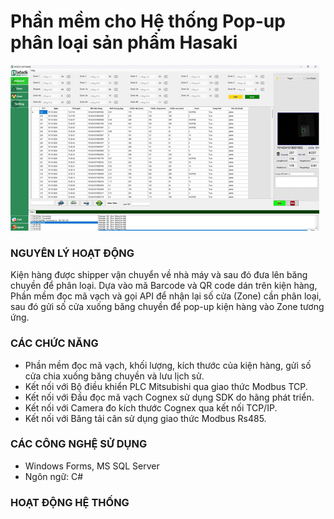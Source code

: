# Phần mềm cho Hệ thống Pop-up phân loại sản phẩm Hasaki
![Warehouse Control Systems](/assets/hasaki.png)
### NGUYÊN LÝ HOẠT ĐỘNG
Kiện hàng được shipper vận chuyển về nhà máy và sau đó đưa lên băng chuyền để phân loại. Dựa vào mã Barcode và QR code dán trên kiện hàng, Phần mềm đọc mã vạch và gọi API để nhận lại số cửa (Zone) cần phân loại, sau đó gửi số cửa xuống băng chuyền để pop-up kiện hàng vào Zone tương ứng.
### CÁC CHỨC NĂNG
- Phần mềm đọc mã vạch, khối lượng, kích thước của kiện hàng, gửi số cửa chia xuống băng chuyền và lưu lịch sử.
- Kết nối với Bộ điều khiển PLC Mitsubishi qua giao thức Modbus TCP.
- Kết nối với Đầu đọc mã vạch Cognex sử dụng SDK do hãng phát triển.
- Kết nối với Camera đo kích thước Cognex qua kết nối TCP/IP.
- Kết nối với Băng tải cân sử dụng giao thức Modbus Rs485.
### CÁC CÔNG NGHỆ SỬ DỤNG
- Windows Forms, MS SQL Server
- Ngôn ngữ: C#
### HOẠT ĐỘNG HỆ THỐNG

